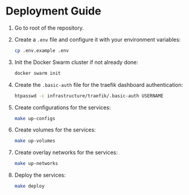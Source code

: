 # Deployment Guide

1. Go to root of the repository.

2. Create a `.env` file and configure it with your environment variables:
    ```bash
    cp .env.example .env
    ```

3. Init the Docker Swarm cluster if not already done:
    ```bash
    docker swarm init
    ```

4. Create the `.basic-auth` file for the traefik dashboard authentication:
    ```bash
    htpasswd -c infrastructure/traefik/.basic-auth USERNAME
    ```

5. Create configurations for the services:
    ```bash
    make up-configs
    ```

6. Create volumes for the services:
    ```bash
    make up-volumes
    ```

7. Create overlay networks for the services:
    ```bash
    make up-networks
    ```

8. Deploy the services:
    ```bash
    make deploy
    ```
